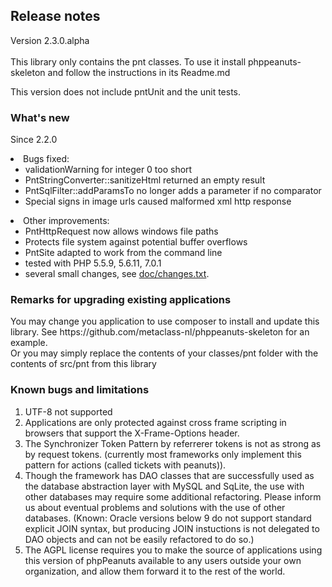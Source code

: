 <H2>Release notes</H2>
<P>Version 2.3.0.alpha<BR>
<BR>
This library only contains the pnt classes. To use it install phppeanuts-skeleton and follow the instructions in its Readme.md</P>

<P>This version does not include pntUnit and the unit tests. 
<H3>What's new</H3>

<P>Since 2.2.0</P>
	<li>Bugs fixed:
	<ul>
		<li>validationWarning for integer 0 too short
		<li>PntStringConverter::sanitizeHtml returned an empty result
		<li>PntSqlFilter::addParamsTo no longer adds a parameter if no comparator
		<li>Special signs in image urls caused malformed xml http response
	</ul>
	<li>Other improvements:
	<ul>
		<li>PntHttpRequest now allows windows file paths
		<li>Protects file system against potential buffer overflows
		<li>PntSite adapted to work from the command line
		<li>tested with PHP 5.5.9, 5.6.11, 7.0.1
		<LI>several small changes, see <a href="doc/changes.txt">doc/changes.txt</a>.
	</ul>
</UL>

<H3>Remarks for upgrading existing applications</H3>
<p>You may change you application to use composer to install and update this library.
See https://github.com/metaclass-nl/phppeanuts-skeleton for an example.<br>
Or you may simply replace the contents of your classes/pnt folder with the contents
of src/pnt from this library</p>
<p>

<H3>Known bugs and limitations</H3>

<OL>
	<li>UTF-8 not supported
	<li>Applications are only protected against cross frame scripting in browsers that support the X-Frame-Options header. 
	<li>The Synchronizer Token Pattern by referrerer tokens is not as strong as by request tokens. (currently
	most frameworks only implement this pattern for actions (called tickets with peanuts)). 
	<li>Though the framework has DAO classes that are successfully used as the database abstraction layer with MySQL
	and SqLite, the use with other databases may require some additional refactoring. Please inform us about eventual
	problems and solutions with the use of other databases. (Known: Oracle versions below 9 do not support standard
	explicit JOIN syntax, but producing JOIN instuctions is not delegated to DAO objects and can not be easily refactored
	to do so.)
	<li>The AGPL license requires you to make the source of applications using this version
	of phpPeanuts available to any users outside your own organization, and allow them forward
	it to the rest of the world. 
</OL>
